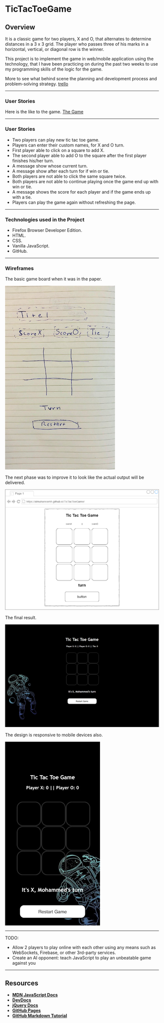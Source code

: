 # TicTacToeGame

## Overview

It is a classic game for two players, X and O, that alternates to determine distances in a 3 x 3 grid.
The player who passes three of his marks in a horizontal, vertical, or diagonal row is the winner.

This project is to implement the game in web/mobile application using the technology,
that I have been practicing on during the past two weeks to use my programming skills of the logic for the game.

More to see what behind scene the planning and development process and problem-solving strategy. [trello](https://trello.com/b/QJPuaR9w/project-1-tictactocgame/)

---

### User Stories

Here is the like to the game. [The Game](https://almuhannamh.github.io/TicTacToeGame/)

---

### User Stories

* Two players can play new tic tac toe game.
* Players can enter their custom names, for X and O turn.
* First player able to click on a square to add X.
* The second player able to add O to the square after the first player finishes his/her turn.
* A message show whose current turn.
* A message show after each turn for if win or tie.
* Both players are not able to click the same square twice.
* Both players are not able to continue playing once the game end up with win or tie.
* A message shows the score for each player and if the game ends up with a tie.
* Players can play the game again without refreshing the page.

---

### Technologies used in the Project

- Firefox Browser Developer Edition.
- HTML.
- CSS.
- Vanilla JavaScript.
- GitHub.

---

### Wireframes

The basic game board when it was in the paper.

![UI1](img\ui1.jpg)

The next phase was to improve it to look like the actual output will be delivered.

![UI2](img\ui2.png)

The final result.

![UI3](img\ui3.png)

The design is responsive to mobile devices also.

![UI4](img\ui4.jpg)

---

TODO:

* Allow 2 players to play online with each other using any means such as WebSockets, Firebase, or other 3rd-party services.
* Create an AI opponent: teach JavaScript to play an unbeatable game against you

---

## Resources

- **[MDN JavaScript Docs](https://developer.mozilla.org/en-US/docs/Web/JavaScript)**
- **[DevDocs](https://devdocs.io/)**
- **[jQuery Docs](http://api.jquery.com)**
- **[GitHub Pages](https://pages.github.com)**
- **[GitHub Markdown Tutorial](https://guides.github.com/features/mastering-markdown/)**
